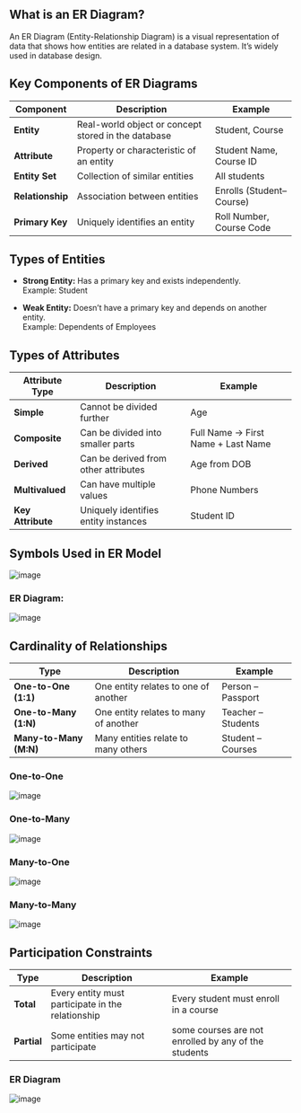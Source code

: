 ## What is an ER Diagram?
An ER Diagram (Entity-Relationship Diagram) is a visual representation of data that shows how entities are related in a database system. It’s widely used in database design.

## Key Components of ER Diagrams
| Component        | Description                                         | Example                  |
| ---------------- | --------------------------------------------------- | ------------------------ |
| **Entity**       | Real-world object or concept stored in the database | Student, Course          |
| **Attribute**    | Property or characteristic of an entity             | Student Name, Course ID  |
| **Entity Set**   | Collection of similar entities                      | All students             |
| **Relationship** | Association between entities                        | Enrolls (Student–Course) |
| **Primary Key**  | Uniquely identifies an entity                       | Roll Number, Course Code |

## Types of Entities
- **Strong Entity:** Has a primary key and exists independently.
<br>Example: Student

- **Weak Entity:** Doesn’t have a primary key and depends on another entity.
<br>Example: Dependents of Employees

## Types of Attributes
| Attribute Type    | Description                          | Example                            |
| ----------------- | ------------------------------------ | ---------------------------------- |
| **Simple**        | Cannot be divided further            | Age                                |
| **Composite**     | Can be divided into smaller parts    | Full Name → First Name + Last Name |
| **Derived**       | Can be derived from other attributes | Age from DOB                       |
| **Multivalued**   | Can have multiple values             | Phone Numbers                      |
| **Key Attribute** | Uniquely identifies entity instances | Student ID                         |

## Symbols Used in ER Model
![image](https://github.com/user-attachments/assets/255d6a89-2fe1-4105-9272-ac76b4fe6381)

### ER Diagram:
![image](https://github.com/user-attachments/assets/743e78a3-0468-4b62-8de9-4b99dbc68348)


## Cardinality of Relationships
| Type                    | Description                           | Example            |
| ----------------------- | ------------------------------------- | ------------------ |
| **One-to-One (1:1)**    | One entity relates to one of another  | Person – Passport  |
| **One-to-Many (1\:N)**  | One entity relates to many of another | Teacher – Students |
| **Many-to-Many (M\:N)** | Many entities relate to many others   | Student – Courses  |

### One-to-One
![image](https://github.com/user-attachments/assets/39c0e453-e5d9-48ee-9385-8deaf3dc0c3d)

### One-to-Many
![image](https://github.com/user-attachments/assets/bebfda2c-ddc5-4404-94f6-999b30a6f65a)

### Many-to-One
![image](https://github.com/user-attachments/assets/2c13d342-c93a-43dd-b894-a1ff4b588d7c)

### Many-to-Many
![image](https://github.com/user-attachments/assets/d648287f-e304-4b15-ad4e-d376b583a59c)

## Participation Constraints
| Type        | Description                                       | Example                               |
| ----------- | ------------------------------------------------- | ------------------------------------- |
| **Total**   | Every entity must participate in the relationship | Every student must enroll in a course |
| **Partial** | Some entities may not participate                 | some courses are not enrolled by any of the students         |

### ER Diagram
![image](https://github.com/user-attachments/assets/901cd0a4-6a19-43e7-984f-658cad91dc05)

